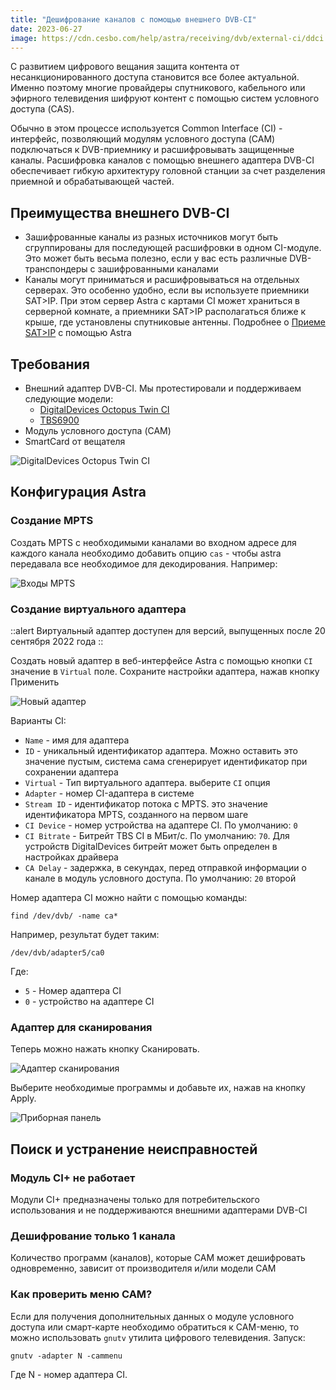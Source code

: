 ```yaml
---
title: "Дешифрование каналов с помощью внешнего DVB-CI"
date: 2023-06-27
image: https://cdn.cesbo.com/help/astra/receiving/dvb/external-ci/ddci.jpg
---
```


С развитием цифрового вещания защита контента от несанкционированного доступа становится все более актуальной. Именно поэтому многие провайдеры спутникового, кабельного или эфирного телевидения шифруют контент с помощью систем условного доступа (CAS).

Обычно в этом процессе используется Common Interface (CI) - интерфейс, позволяющий модулям условного доступа (CAM) подключаться к DVB-приемнику и расшифровывать защищенные каналы. Расшифровка каналов с помощью внешнего адаптера DVB-CI обеспечивает гибкую архитектуру головной станции за счет разделения приемной и обрабатывающей частей.

## Преимущества внешнего DVB-CI[](https://help.cesbo.com/astra/receiving/dvb/external-ci#advantages-of-external-dvb-ci)

- Зашифрованные каналы из разных источников могут быть сгруппированы для последующей расшифровки в одном CI-модуле. Это может быть весьма полезно, если у вас есть различные DVB-транспондеры с зашифрованными каналами
- Каналы могут приниматься и расшифровываться на отдельных серверах. Это особенно удобно, если вы используете приемники SAT>IP. При этом сервер Astra с картами CI может храниться в серверной комнате, а приемники SAT>IP располагаться ближе к крыше, где установлены спутниковые антенны. Подробнее о [Приеме SAT>IP](https://help.cesbo.com/astra/receiving/dvb/satip-client) с помощью Astra

## Требования[](https://help.cesbo.com/astra/receiving/dvb/external-ci#requirements)

- Внешний адаптер DVB-CI. Мы протестировали и поддерживаем следующие модели:
    - [DigitalDevices Octopus Twin CI](https://www.digital-devices.eu/shop/en/accessoires/bridge/266/digital-devices-octopus-twin-ci-double-ci-slot-with-2-expansionports)
    - [TBS6900](https://www.tbsdtv.com/products/tbs6900-dvb-dual-pci-e-card.html)
- Модуль условного доступа (CAM)
- SmartCard от вещателя

![DigitalDevices Octopus Twin CI](https://cdn.cesbo.com/help/astra/receiving/dvb/external-ci/ddci.jpg)

## Конфигурация Astra[](https://help.cesbo.com/astra/receiving/dvb/external-ci#astra-configuration)

### Создание MPTS

Создать MPTS с необходимыми каналами во входном адресе для каждого канала необходимо добавить опцию `cas` - чтобы astra передавала все необходимое для декодирования. Например:

![Входы MPTS](https://cdn.cesbo.com/help/astra/receiving/dvb/external-ci/mpts.png)

### Создание виртуального адаптера

::alert Виртуальный адаптер доступен для версий, выпущенных после 20 сентября 2022 года
::

Создать новый адаптер в веб-интерфейсе Astra с помощью кнопки `CI` значение в `Virtual` поле. Сохраните настройки адаптера, нажав кнопку Применить

![Новый адаптер](https://cdn.cesbo.com/help/astra/receiving/dvb/external-ci/new-adapter.png)

Варианты CI:

- `Name` - имя для адаптера
- `ID` - уникальный идентификатор адаптера. Можно оставить это значение пустым, система сама сгенерирует идентификатор при сохранении адаптера
- `Virtual` - Тип виртуального адаптера. выберите `CI` опция
- `Adapter` - номер CI-адаптера в системе
- `Stream ID` - идентификатор потока с MPTS. это значение идентификатора MPTS, созданного на первом шаге
- `CI Device` - номер устройства на адаптере CI. По умолчанию: `0`
- `CI Bitrate` - Битрейт TBS CI в МБит/с. По умолчанию: `70`. Для устройств DigitalDevices битрейт может быть определен в настройках драйвера
- `CA Delay` - задержка, в секундах, перед отправкой информации о канале в модуль условного доступа. По умолчанию: `20` второй

Номер адаптера CI можно найти с помощью команды:

```
find /dev/dvb/ -name ca*
```

Например, результат будет таким:

```
/dev/dvb/adapter5/ca0
```

Где:

- `5` - Номер адаптера CI
- `0` - устройство на адаптере CI

### Адаптер для сканирования

Теперь можно нажать кнопку Сканировать.

![Адаптер сканирования](https://cdn.cesbo.com/help/astra/receiving/dvb/external-ci/scan.png)

Выберите необходимые программы и добавьте их, нажав на кнопку Apply.

![Приборная панель](https://cdn.cesbo.com/help/astra/receiving/dvb/external-ci/dashboard.png)

## Поиск и устранение неисправностей[](https://help.cesbo.com/astra/receiving/dvb/external-ci#troubleshooting)

### Модуль CI+ не работает

Модули CI+ предназначены только для потребительского использования и не поддерживаются внешними адаптерами DVB-CI

### Дешифрование только 1 канала

Количество программ (каналов), которые CAM может дешифровать одновременно, зависит от производителя и/или модели CAM

### Как проверить меню CAM?

Если для получения дополнительных данных о модуле условного доступа или смарт-карте необходимо обратиться к CAM-меню, то можно использовать `gnutv` утилита цифрового телевидения. Запуск:

```
gnutv -adapter N -cammenu
```

Где N - номер адаптера CI.
